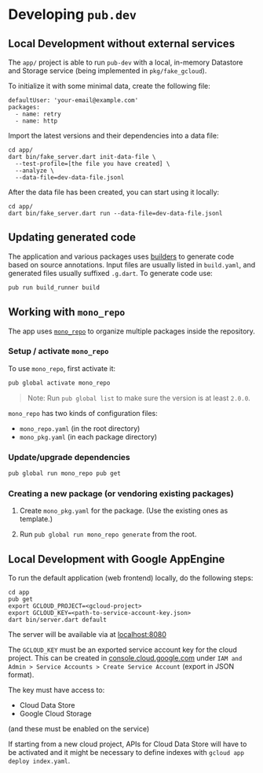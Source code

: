 # Developing `pub.dev`

## Local Development without external services

The `app/` project is able to run `pub-dev` with a local,
in-memory Datastore and Storage service (being implemented in `pkg/fake_gcloud`).

To initialize it with some minimal data, create the following file:

```
defaultUser: 'your-email@example.com'
packages:
  - name: retry
  - name: http
```

Import the latest versions and their dependencies into a data file:

```shell script
cd app/
dart bin/fake_server.dart init-data-file \
  --test-profile=[the file you have created] \
  --analyze \
  --data-file=dev-data-file.jsonl
```

After the data file has been created, you can start using it locally:

```shell script
cd app/
dart bin/fake_server.dart run --data-file=dev-data-file.jsonl
```

## Updating generated code
The application and various packages uses
[builders](https://pub.dev/packages/build) to generate code based on source
annotations. Input files are usually listed in `build.yaml`, and generated
files usually suffixed `.g.dart`. To generate code use:

```bash
pub run build_runner build
```

## Working with `mono_repo`

The app uses [`mono_repo`](https://pub.dev/packages/mono_repo) to organize
multiple packages inside the repository.

### Setup / activate `mono_repo`

To use `mono_repo`, first activate it:

````bash
pub global activate mono_repo
````

> Note: Run `pub global list` to make sure the version is at least `2.0.0`.

`mono_repo` has two kinds of configuration files:
- `mono_repo.yaml` (in the root directory)
- `mono_pkg.yaml` (in each package directory)

### Update/upgrade dependencies

````bash
pub global run mono_repo pub get
````

### Creating a new package (or vendoring existing packages)

1. Create `mono_pkg.yaml` for the package. (Use the existing ones as template.)

2. Run `pub global run mono_repo generate` from the root.


## Local Development with Google AppEngine

To run the default application (web frontend) locally, do the following steps:
```
cd app
pub get
export GCLOUD_PROJECT=<gcloud-project>
export GCLOUD_KEY=<path-to-service-account-key.json>
dart bin/server.dart default
```

The server will be available via at [localhost:8080](http://localhost:8080)

The `GCLOUD_KEY` must be an exported service account key for the cloud project.
This can be created in [console.cloud.google.com](https://console.cloud.google.com/)
under `IAM and Admin > Service Accounts > Create Service Account` (export in JSON format).

The key must have access to:
 * Cloud Data Store
 * Google Cloud Storage

(and these must be enabled on the service)

If starting from a new cloud project, APIs for Cloud Data Store will have to be
activated and it might be necessary to define indexes with
`gcloud app deploy index.yaml`.

